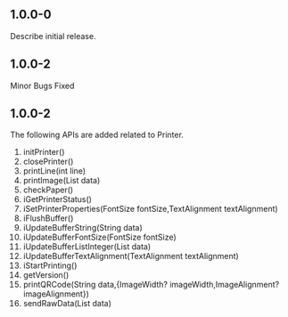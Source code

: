 ## 1.0.0-0
Describe initial release.

## 1.0.0-2
Minor Bugs Fixed

## 1.0.0-2
The following APIs are added related to Printer.
1.	initPrinter() 
2.	closePrinter()
3.	printLine(int line)
4.	printImage(List<int> data)
5.	checkPaper()
6.	iGetPrinterStatus()
7.	iSetPrinterProperties(FontSize fontSize,TextAlignment textAlignment)
8.	iFlushBuffer()
9.	iUpdateBufferString(String data)
10.	iUpdateBufferFontSize(FontSize fontSize)
11.	iUpdateBufferListInteger(List<int> data)
12.	iUpdateBufferTextAlignment(TextAlignment textAlignment)
13.	iStartPrinting()
14.	getVersion()
15.	printQRCode(String data,{ImageWidth? imageWidth,ImageAlignment? imageAlignment})
16.	sendRawData(List<int> data)